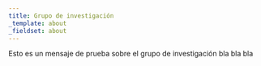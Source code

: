 ```yaml
---
title: Grupo de investigación
_template: about
_fieldset: about
---
```

Esto es un mensaje de prueba sobre el grupo de investigación bla bla bla